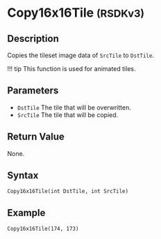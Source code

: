 # Copy16x16Tile <small>(RSDKv3)</small>

## Description
Copies the tileset image data of `SrcTile` to `DstTile`.

!!! tip
    This function is used for animated tiles.

## Parameters
- `DstTile`
The tile that will be overwritten.
- `SrcTile`
The tile that will be copied.

## Return Value
None.

## Syntax
```
Copy16x16Tile(int DstTile, int SrcTile)
```

## Example
```
Copy16x16Tile(174, 173)
```